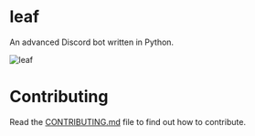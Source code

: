# leaf
An advanced Discord bot written in Python.

![leaf](https://user-images.githubusercontent.com/86132148/224812384-5abb0e23-91e0-4be0-bd04-60b7298ba761.jpg)

# Contributing
Read the [CONTRIBUTING.md](https://github.com/mudkipdev/leaf/blob/main/CONTRIBUTING.md) file to find out how to contribute.

